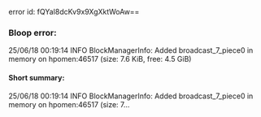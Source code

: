 error id: fQYaI8dcKv9x9XgXktWoAw==
### Bloop error:

25/06/18 00:19:14 INFO BlockManagerInfo: Added broadcast_7_piece0 in memory on hpomen:46517 (size: 7.6 KiB, free: 4.5 GiB)
#### Short summary: 

25/06/18 00:19:14 INFO BlockManagerInfo: Added broadcast_7_piece0 in memory on hpomen:46517 (size: 7...